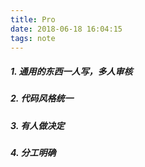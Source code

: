 ```yaml
---
title: Pro
date: 2018-06-18 16:04:15
tags: note
---
```

##### 1. 通用的东西一人写，多人审核
##### 2. 代码风格统一
##### 3. 有人做决定
##### 4. 分工明确